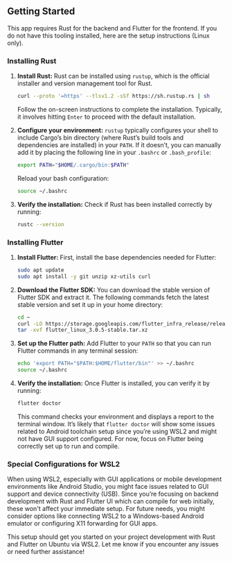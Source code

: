 ## Getting Started

This app requires Rust for the backend and Flutter for the frontend. If you do not have this tooling installed, here are the setup instructions (Linux only).

### Installing Rust

1. **Install Rust:**
   Rust can be installed using `rustup`, which is the official installer and version management tool for Rust.

   ```bash
   curl --proto '=https' --tlsv1.2 -sSf https://sh.rustup.rs | sh
   ```

   Follow the on-screen instructions to complete the installation. Typically, it involves hitting `Enter` to proceed with the default installation.

2. **Configure your environment:**
   `rustup` typically configures your shell to include Cargo’s bin directory (where Rust’s build tools and dependencies are installed) in your `PATH`. If it doesn’t, you can manually add it by placing the following line in your `.bashrc` or `.bash_profile`:

   ```bash
   export PATH="$HOME/.cargo/bin:$PATH"
   ```

   Reload your bash configuration:

   ```bash
   source ~/.bashrc
   ```

3. **Verify the installation:**
   Check if Rust has been installed correctly by running:

   ```bash
   rustc --version
   ```

### Installing Flutter

1. **Install Flutter:**
   First, install the base dependencies needed for Flutter:

   ```bash
   sudo apt update
   sudo apt install -y git unzip xz-utils curl
   ```

2. **Download the Flutter SDK:**
   You can download the stable version of Flutter SDK and extract it. The following commands fetch the latest stable version and set it up in your home directory:

   ```bash
   cd ~
   curl -LO https://storage.googleapis.com/flutter_infra_release/releases/stable/linux/flutter_linux_3.0.5-stable.tar.xz
   tar -xvf flutter_linux_3.0.5-stable.tar.xz
   ```

3. **Set up the Flutter path:**
   Add Flutter to your `PATH` so that you can run Flutter commands in any terminal session:

   ```bash
   echo 'export PATH="$PATH:$HOME/flutter/bin"' >> ~/.bashrc
   source ~/.bashrc
   ```

4. **Verify the installation:**
   Once Flutter is installed, you can verify it by running:

   ```bash
   flutter doctor
   ```

   This command checks your environment and displays a report to the terminal window. It’s likely that `flutter doctor` will show some issues related to Android toolchain setup since you’re using WSL2 and might not have GUI support configured. For now, focus on Flutter being correctly set up to run and compile.

### Special Configurations for WSL2
When using WSL2, especially with GUI applications or mobile development environments like Android Studio, you might face issues related to GUI support and device connectivity (USB). Since you’re focusing on backend development with Rust and Flutter UI which can compile for web initially, these won't affect your immediate setup. For future needs, you might consider options like connecting WSL2 to a Windows-based Android emulator or configuring X11 forwarding for GUI apps.

This setup should get you started on your project development with Rust and Flutter on Ubuntu via WSL2. Let me know if you encounter any issues or need further assistance!